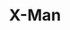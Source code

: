 ---
layout: video
series: Angry Video Game Nerd - Bad Game Cover Art
episode: 25
title: "X-Man"
permalink: /avgn/bad-game-cover-art-25
video_info:
  - youtube;YouTube;sUMBzUAldE0
release_date: 2015-12-25
mike_notes:
toggle: off
special: bad-covers
special_id: "Bad Game Cover Art Videos"
platforms:
  - Atari 2600
---